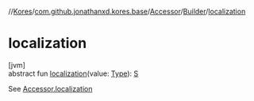 //[Kores](../../../../index.md)/[com.github.jonathanxd.kores.base](../../index.md)/[Accessor](../index.md)/[Builder](index.md)/[localization](localization.md)

# localization

[jvm]\
abstract fun [localization](localization.md)(value: [Type](https://docs.oracle.com/javase/8/docs/api/java/lang/reflect/Type.html)): [S](index.md)

See [Accessor.localization](../localization.md)
